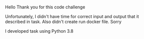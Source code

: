 Hello
Thank you for this code challenge

Unfortunately, I didn't have time for correct input and output that it described in task. Also didn't create run docker file. Sorry

I developed task using Python 3.8